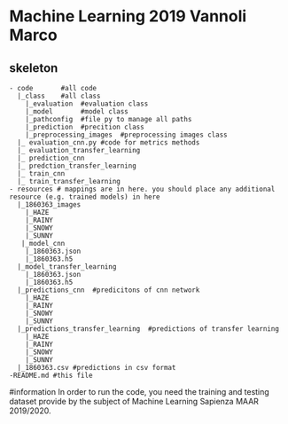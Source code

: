 # Machine Learning 2019  Vannoli Marco

## skeleton
    - code       #all code
      |_class    #all class
        |_evaluation  #evaluation class
        |_model       #model class
        |_pathconfig  #file py to manage all paths
        |_prediction  #precition class
        |_preprocessing_images  #preprocessing images class
      |_ evaluation_cnn.py #code for metrics methods
      |_ evaluation_transfer_learning
      |_ prediction_cnn
      |_ predction_transfer_learning
      |_ train_cnn
      |_ train_transfer_learning
    - resources # mappings are in here. you should place any additional resource (e.g. trained models) in here
      |_1860363_images
        |_HAZE
        |_RAINY
        |_SNOWY
        |_SUNNY  
       |_model_cnn
        |_1860363.json
        |_1860363.h5
      |_model_transfer_learning
        |_1860363.json
        |_1860363.h5
      |_predictions_cnn  #predicitons of cnn network
        |_HAZE
        |_RAINY
        |_SNOWY
        |_SUNNY
      |_predictions_transfer_learning  #predictions of transfer learning
        |_HAZE
        |_RAINY
        |_SNOWY
        |_SUNNY
      |_1860363.csv #predictions in csv format
    -README.md #this file
  
 #information
 In order to run the code, you need the training and testing dataset
 provide by the subject of Machine Learning Sapienza MAAR 2019/2020.

